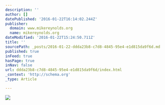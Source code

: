 ```yaml
---
description: ''
author: []
datePublished: '2016-01-22T16:14:02.244Z'
publisher:
  domain: www.mikereynolds.org
  name: mikereynolds.org
dateModified: '2016-01-22T15:24:50.711Z'
title: ''
sourcePath: _posts/2016-01-22-ddda23b8-c7d8-4845-95e4-e1d815da9f6d.md
published: true
inFeed: true
hasPage: true
inNav: false
url: ddda23b8-c7d8-4845-95e4-e1d815da9f6d/index.html
_context: 'http://schema.org'
_type: Article

---
```

![](http://static1.squarespace.com/static/550a5554e4b069a290661b8d/55385352e4b0c20c1f0918e9/55385357e4b0ca81a8925e93/1429754722181/_DSC4516.jpg?format=2500w)